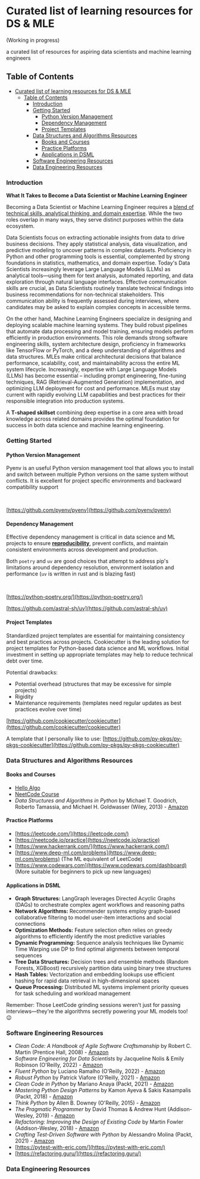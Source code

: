# Curated list of learning resources for DS & MLE
(Working in progress)

a curated list of resources for aspiring data scientists and machine learning engineers

## Table of Contents
- [Curated list of learning resources for DS \& MLE](#curated-list-of-learning-resources-for-ds--mle)
  - [Table of Contents](#table-of-contents)
    - [Introduction](#introduction)
    - [Getting Started](#getting-started)
      - [Python Version Management](#python-version-management)
      - [Dependency Management](#dependency-management)
      - [Project Templates](#project-templates)
    - [Data Structures and Algorithms Resources](#data-structures-and-algorithms-resources)
      - [Books and Courses](#books-and-courses)
      - [Practice Platforms](#practice-platforms)
      - [Applications in DSML](#applications-in-dsml)
    - [Software Engineering Resources](#software-engineering-resources)
    - [Data Engineering Resources](#data-engineering-resources)
### Introduction 
**What It Takes to Become a Data Scientist or Machine Learning Engineer**

Becoming a Data Scientist or Machine Learning Engineer requires a <u>blend of technical skills, analytical thinking, and domain expertise</u>. While the two roles overlap in many ways, they serve distinct purposes within the data ecosystem.

Data Scientists focus on extracting actionable insights from data to drive business decisions. They apply statistical analysis, data visualization, and predictive modeling to uncover patterns in complex datasets. Proficiency in Python and other programming tools is essential, complemented by strong foundations in statistics, mathematics, and domain expertise. Today's Data Scientists increasingly leverage Large Language Models (LLMs) as analytical tools—using them for text analysis, automated reporting, and data exploration through natural language interfaces. Effective communication skills are crucial, as Data Scientists routinely translate technical findings into business recommendations for non-technical stakeholders. This communication ability is frequently assessed during interviews, where candidates may be asked to explain complex concepts in accessible terms.


On the other hand, Machine Learning Engineers specialize in designing and deploying scalable machine learning systems. They build robust pipelines that automate data processing and model training, ensuring models perform efficiently in production environments. This role demands strong software engineering skills, system architecture design, proficiency in frameworks like TensorFlow or PyTorch, and a deep understanding of algorithms and data structures. MLEs make critical architectural decisions that balance performance, scalability, cost, and maintainability across the entire ML system lifecycle. Increasingly, expertise with Large Language Models (LLMs) has become essential – including prompt engineering, fine-tuning techniques, RAG (Retrieval-Augmented Generation) implementation, and optimizing LLM deployment for cost and performance. MLEs must stay current with rapidly evolving LLM capabilities and best practices for their responsible integration into production systems.


A **T-shaped skillset** combining deep expertise in a core area with broad knowledge across related domains provides the optimal foundation for success in both data science and machine learning engineering. 

### Getting Started

#### Python Version Management
Pyenv is an useful Python version management tool that allows you to install and switch between multiple Python versions on the same system without conflicts. It is excellent for project specific environments and backward compatibility support

<br>

[https://github.com/pyenv/pyenv](https://github.com/pyenv/pyenv)

#### Dependency Management
Effective dependency management is critical in data science and ML projects to ensure <u>**reproducibility**</u>, prevent conflicts, and maintain consistent environments across development and production.

Both `poetry` and `uv` are good choices that attempt to address pip's limitations around dependency resolution, environment isolation and performance (`uv` is written in rust and is blazing fast)

<br>

[https://python-poetry.org/](https://python-poetry.org/)


[https://github.com/astral-sh/uv](https://github.com/astral-sh/uv)

#### Project Templates
Standardized project templates are essential for maintaining consistency and best practices across projects. Cookiecutter is the leading solution for project templates for Python-based data science and ML workflows. Initial investment in setting up appropriate templates may help to reduce technical debt over time.

Potential drawbacks:
- Potential overhead (structures that may be excessive for simple projects)
- Rigidity
- Maintenance requirements (templates need regular updates as best practices evolve over time)

[https://github.com/cookiecutter/cookiecutter](https://github.com/cookiecutter/cookiecutter)

A template that I personally like to use:
[https://github.com/py-pkgs/py-pkgs-cookiecutter](https://github.com/py-pkgs/py-pkgs-cookiecutter)

### Data Structures and Algorithms Resources

#### Books and Courses
- [Hello Algo](https://www.hello-algo.com/)
- [NeetCode Course](https://neetcode.io/courses)
- *Data Structures and Algorithms in Python* by Michael T. Goodrich, Roberto Tamassia, and Michael H. Goldwasser (Wiley, 2013) - [Amazon](https://www.amazon.com/Structures-Algorithms-Python-Michael-Goodrich/dp/1118290275)

#### Practice Platforms
- [https://leetcode.com/](https://leetcode.com/)
- [https://neetcode.io/practice](https://neetcode.io/practice)
- [https://www.hackerrank.com/](https://www.hackerrank.com/)
- [https://www.deep-ml.com/problems](https://www.deep-ml.com/problems) (The ML equivalent of LeetCode)
- [https://www.codewars.com](https://www.codewars.com/dashboard) (More suitable for beginners to pick up new languages)

#### Applications in DSML
- **Graph Structures:** LangGraph leverages Directed Acyclic Graphs (DAGs) to orchestrate complex agent workflows and reasoning paths
- **Network Algorithms:** Recommender systems employ graph-based collaborative filtering to model user-item interactions and social connections
- **Optimization Methods:** Feature selection often relies on greedy algorithms to efficiently identify the most predictive variables
- **Dynamic Programming:** Sequence analysis techniques like Dynamic Time Warping use DP to find optimal alignments between temporal sequences
- **Tree Data Structures:** Decision trees and ensemble methods (Random Forests, XGBoost) recursively partition data using binary tree structures
- **Hash Tables:** Vectorization and embedding lookups use efficient hashing for rapid data retrieval in high-dimensional spaces
- **Queue Processing:** Distributed ML systems implement priority queues for task scheduling and workload management

Remember: Those LeetCode grinding sessions weren't just for passing interviews—they're the algorithms secretly powering your ML models too! 😉

### Software Engineering Resources
- *Clean Code: A Handbook of Agile Software Craftsmanship* by Robert C. Martin (Prentice Hall, 2008) - [Amazon](https://www.amazon.com/Clean-Code-Handbook-Software-Craftsmanship/dp/0132350882)
- *Software Engineering for Data Scientists* by Jacqueline Nolis & Emily Robinson (O'Reilly, 2022) - [Amazon](https://www.amazon.com/Software-Engineering-Data-Scientists-applications/dp/1492080799)
- *Fluent Python* by Luciano Ramalho (O'Reilly, 2022) - [Amazon](https://www.amazon.com/Fluent-Python-Concise-Effective-Programming/dp/1492056359)
- *Robust Python* by Patrick Viafore (O'Reilly, 2021) - [Amazon](https://www.amazon.com/Robust-Python-Patrick-Viafore/dp/1098100662)
- *Clean Code in Python* by Mariano Anaya (Packt, 2021) - [Amazon](https://www.amazon.com/Clean-Code-Python-maintainable-efficient/dp/1800560214)
- *Mastering Python Design Patterns* by Kamon Ayeva & Sakis Kasampalis (Packt, 2018) - [Amazon](https://www.amazon.com/Mastering-Python-Design-Patterns-problems/dp/1788837484)
- *Think Python* by Allen B. Downey (O'Reilly, 2015) - [Amazon](https://www.amazon.com/Think-Python-Allen-B-Downey/dp/1491939362)
- *The Pragmatic Programmer* by David Thomas & Andrew Hunt (Addison-Wesley, 2019) - [Amazon](https://www.amazon.com/Pragmatic-Programmer-journey-mastery-Anniversary/dp/0135957052)
- *Refactoring: Improving the Design of Existing Code* by Martin Fowler (Addison-Wesley, 2018) - [Amazon](https://www.amazon.com/Refactoring-Improving-Existing-Addison-Wesley-Signature/dp/0134757599)
- *Crafting Test-Driven Software with Python* by Alessandro Molina (Packt, 2021) - [Amazon](https://www.amazon.com/Crafting-Test-Driven-Software-Python-applications/dp/1838642625)
- [https://pytest-with-eric.com/](https://pytest-with-eric.com/)
- [https://refactoring.guru/](https://refactoring.guru/)

### Data Engineering Resources